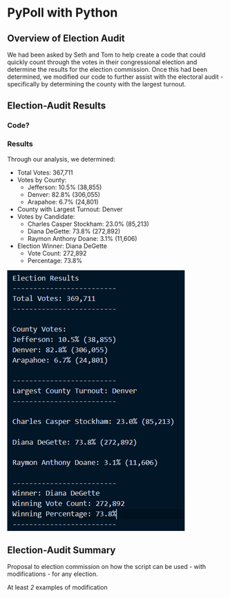 # PyPoll with Python

## Overview of Election Audit
We had been asked by Seth and Tom to help create a code that could quickly count through the votes in their congressional election and determine the results for the election commission. Once this had been determined, we modified our code to further assist with the electoral audit - specifically by determining the county with the largest turnout.

## Election-Audit Results

### Code?

### Results

Through our analysis, we determined:

- Total Votes: 367,711
- Votes by County:
  - Jefferson:  10.5%    (38,855)
  - Denver:     82.8%   (306,055) 
  - Arapahoe:    6.7%    (24,801)    
- County with Largest Turnout: Denver
- Votes by Candidate:  
  - Charles Casper Stockham:  23.0%    (85,213)
  - Diana DeGette:            73.8%   (272,892)
  - Raymon Anthony Doane:      3.1%    (11,606)
- Election Winner: Diana DeGette
  - Vote Count: 272,892
  - Percentage: 73.8%


![Analysis of Congressional Election](https://github.com/bromul/election-analysis/blob/main/Images/election_results.PNG)

  
## Election-Audit Summary
Proposal to election commission on how the script can be used - with modifications - for any election.

At least *2* examples of modification
  
